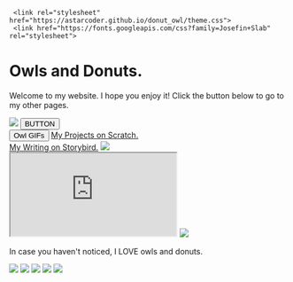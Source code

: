 
 <html>
   <head>
     
     <link rel="stylesheet" href="https://astarcoder.github.io/donut_owl/theme.css">
     <link href="https://fonts.googleapis.com/css?family=Josefin+Slab" rel="stylesheet">
   </head>
   <body>
     <h1>Owls and Donuts.
     </h1>
     <p>Welcome to my website.  I hope you enjoy it!  Click the button below to go to my other pages.
     </p>
     <img src="https://www.landon.net/uploaded/photos/bear_blog/2015-16/April/Will-Owl-1200.jpg">
     <a href="https://astarcoder.github.io/donut_owl/home.html"><button>BUTTON</button></a>
   <br/>
   <a href="https://astarcoder.github.io/donut_owl/owl_gifs"><button>Owl GIFs</button></a>
    <a href="https://scratch.mit.edu/users/astarcoder/">My Projects on Scratch.</a>
    <br/>
    <a href="https://storybird.com/members/Astary/">My Writing on Storybird.</a>
    <img src="https://media.giphy.com/media/Yl8cYI66NzOuY/giphy.gif">
    <br/>
    <iframe src="https://www.codesters.com/embed/preview/eb355460bbe64ee2ac417ec62d1e4b67/"height=></iframe>
    <img src="http://www.caciquetribe.com/wp-content/uploads/2015/09/tumblr_static_wf-donuts-1.jpg">
       <p>In case you haven't noticed, I LOVE owls and donuts.
       </p>
         <img src="http://weknowmemes.com/wp-content/uploads/2012/05/i-saw-a-carrot-this-big-no-lie-bunny-meme.jpg">
    <img src="https://s-media-cache-ak0.pinimg.com/originals/b9/cd/8a/b9cd8a284692a54395ea079fd1eead5f.jpg">
   </body>
   <img src="http://img.memecdn.com/owl_o_357780.jpg">
   <img src="https://www.enjoymedia.ch/images/sommer/donut_strandtuch_02.jpg">
   <img src="http://pepperscraps.com/wp-content/uploads/2016/02/Owl-Donuts_2-e1455216130335.jpg">
   
</html>

